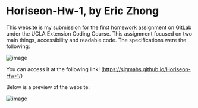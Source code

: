 # Horiseon-Hw-1, by Eric Zhong

This website is my submission for the first homework assignment on GitLab under the UCLA Extension Coding Course.
This assignment focused on two main things, accessibility and readable code. The specifications were the following:

![image](https://user-images.githubusercontent.com/64393443/140600416-0d49a55d-8896-4472-849c-0dcefe19ab87.png)

You can access it at the following link! (https://sigmahs.github.io/Horiseon-Hw-1/)

Below is a preview of the website:

![image](https://user-images.githubusercontent.com/64393443/140600736-b1e7b7a0-1962-4443-832e-038ef0d48e73.png)

